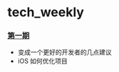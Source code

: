 # tech_weekly

### [第一期](https://github.com/GoldenRocking/tech_weekly/tree/master/第一期/第一期周报.md)

* 变成一个更好的开发者的几点建议
* iOS 如何优化项目
